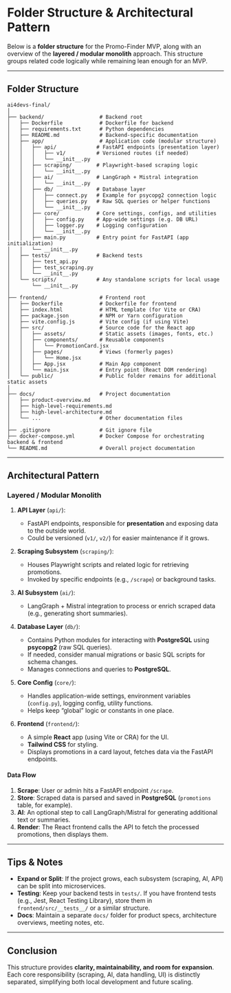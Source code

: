 # Folder Structure & Architectural Pattern

Below is a **folder structure** for the Promo-Finder MVP, along with an overview of the **layered / modular monolith** approach. This structure groups related code logically while remaining lean enough for an MVP.

---

## Folder Structure

```
ai4devs-final/
│
├── backend/                  # Backend root
│   ├── Dockerfile            # Dockerfile for backend
│   ├── requirements.txt      # Python dependencies
│   ├── README.md             # Backend-specific documentation
│   ├── app/                  # Application code (modular structure)
│   │   ├── api/             # FastAPI endpoints (presentation layer)
│   │   │   ├── v1/          # Versioned routes (if needed)
│   │   │   └── __init__.py
│   │   ├── scraping/        # Playwright-based scraping logic
│   │   │   └── __init__.py
│   │   ├── ai/              # LangGraph + Mistral integration
│   │   │   └── __init__.py
│   │   ├── db/              # Database layer
│   │   │   ├── connect.py   # Example for psycopg2 connection logic
│   │   │   ├── queries.py   # Raw SQL queries or helper functions
│   │   │   └── __init__.py
│   │   ├── core/            # Core settings, configs, and utilities
│   │   │   ├── config.py    # App-wide settings (e.g. DB URL)
│   │   │   ├── logger.py    # Logging configuration
│   │   │   └── __init__.py
│   │   ├── main.py          # Entry point for FastAPI (app initialization)
│   │   └── __init__.py
│   ├── tests/               # Backend tests
│   │   ├── test_api.py
│   │   ├── test_scraping.py
│   │   └── __init__.py
│   └── scripts/             # Any standalone scripts for local usage
│       └── __init__.py
│
├── frontend/                 # Frontend root
│   ├── Dockerfile            # Dockerfile for frontend
│   ├── index.html            # HTML template (for Vite or CRA)
│   ├── package.json          # NPM or Yarn configuration
│   ├── vite.config.js        # Vite config (if using Vite)
│   ├── src/                  # Source code for the React app
│   │   ├── assets/           # Static assets (images, fonts, etc.)
│   │   ├── components/       # Reusable components
│   │   │   └── PromotionCard.jsx
│   │   ├── pages/            # Views (formerly pages)
│   │   │   └── Home.jsx
│   │   ├── App.jsx           # Main App component
│   │   └── main.jsx          # Entry point (React DOM rendering)
│   └── public/               # Public folder remains for additional static assets
│
├── docs/                     # Project documentation
│   ├── product-overview.md
│   ├── high-level-requirements.md
│   ├── high-level-architecture.md
│   └── ...                   # Other documentation files
│
├── .gitignore                # Git ignore file
├── docker-compose.yml        # Docker Compose for orchestrating backend & frontend
└── README.md                 # Overall project documentation
```

---

## Architectural Pattern

### Layered / Modular Monolith

1. **API Layer** (`api/`):
   - FastAPI endpoints, responsible for **presentation** and exposing data to the outside world.
   - Could be versioned (`v1/`, `v2/`) for easier maintenance if it grows.

2. **Scraping Subsystem** (`scraping/`):
   - Houses Playwright scripts and related logic for retrieving promotions.
   - Invoked by specific endpoints (e.g., `/scrape`) or background tasks.

3. **AI Subsystem** (`ai/`):
   - LangGraph + Mistral integration to process or enrich scraped data (e.g., generating short summaries).

4. **Database Layer** (`db/`):
   - Contains Python modules for interacting with **PostgreSQL** using **psycopg2** (raw SQL queries).
   - If needed, consider manual migrations or basic SQL scripts for schema changes.
   - Manages connections and queries to **PostgreSQL**.

5. **Core Config** (`core/`):
   - Handles application-wide settings, environment variables (`config.py`), logging config, utility functions.
   - Helps keep “global” logic or constants in one place.

6. **Frontend** (`frontend/`):
   - A simple **React** app (using Vite or CRA) for the UI.
   - **Tailwind CSS** for styling.
   - Displays promotions in a card layout, fetches data via the FastAPI endpoints.

#### Data Flow

1. **Scrape**: User or admin hits a FastAPI endpoint `/scrape`.
2. **Store**: Scraped data is parsed and saved in **PostgreSQL** (`promotions` table, for example).
3. **AI**: An optional step to call LangGraph/Mistral for generating additional text or summaries.
4. **Render**: The React frontend calls the API to fetch the processed promotions, then displays them.

---

## Tips & Notes

- **Expand or Split**: If the project grows, each subsystem (scraping, AI, API) can be split into microservices.
- **Testing**: Keep your backend tests in `tests/`. If you have frontend tests (e.g., Jest, React Testing Library), store them in `frontend/src/__tests__/` or a similar structure.
- **Docs**: Maintain a separate `docs/` folder for product specs, architecture overviews, meeting notes, etc.

---

## Conclusion

This structure provides **clarity, maintainability, and room for expansion**. Each core responsibility (scraping, AI, data handling, UI) is distinctly separated, simplifying both local development and future scaling.
